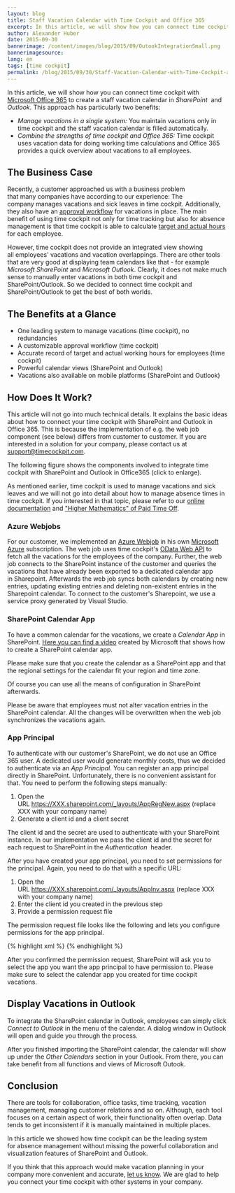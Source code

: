```yaml
---
layout: blog
title: Staff Vacation Calendar with Time Cockpit and Office 365
excerpt: In this article, we will show how you can connect time cockpit with Office 365 to view all the vacations of your employees in one single Sharepoint/Outlook calendar. This approach has two big benefits -  First, you do not need to manage vacations in multiple systems and second, you can take advantage of the strength of both, time cockpit and Office 365.
author: Alexander Huber
date: 2015-09-30
bannerimage: /content/images/blog/2015/09/OutookIntegrationSmall.png
bannerimagesource: 
lang: en
tags: [time cockpit]
permalink: /blog/2015/09/30/Staff-Vacation-Calendar-with-Time-Cockpit-and-Office-365
---
```


<p>In this article, we will show how you can connect time cockpit with <a href="http://www.office365.com" target="_blank">Microsoft Office 365</a> to create a staff vacation calendar in <em>SharePoint </em> and <em>Outlook</em>. This approach has particularly two benefits:</p><ul>
  <li>
    <em>Manage vacations in a single system:</em> You maintain vacations only in time cockpit and the staff vacation calendar is filled automatically.</li>
  <li>
    <em>Combine the strengths of time cockpit and Office 365:</em> Time cockpit uses vacation data for doing working time calculations and Office 365 provides a quick overview about vacations to all employees.</li>
</ul><h2>The Business Case</h2><p>Recently, a customer approached us with a business problem that many companies have according to our experience: The company manages vacations and sick leaves in time cockpit. Additionally, they also have an <a href="~/blog/2014/08/28/Learn-From-Best-in-Class-Confirmation-and-Approval-Processes" target="_blank">approval workflow</a> for vacations in place. The main benefit of using time cockpit not only for time tracking but also for absence management is that time cockpit is able to calculate <a href="https://help.timecockpit.com/html/d0ca12b0-d108-433b-8b2c-92d37d29fc02.htm" target="_blank">target and actual hours</a> for each employee. </p><p>However, time cockpit does not provide an integrated view showing all employees' vacations and vacation overlappings. There are other tools that are very good at displaying team calendars like that - for example <em>Microsoft SharePoint</em> and <em>Microsoft Outlook</em>. Clearly, it does not make much sense to manually enter vacations in both time cockpit and SharePoint/Outlook. So we decided to connect time cockpit and SharePoint/Outlook to get the best of both worlds.</p><h2>The Benefits at a Glance</h2><ul>
  <li>One leading system to manage vacations (time cockpit), no redundancies</li>
  <li>A customizable approval workflow (time cockpit)</li>
  <li>Accurate record of target and actual working hours for employees (time cockpit)</li>
  <li>Powerful calendar views (SharePoint and Outlook)</li>
  <li>Vacations also available on mobile platforms (SharePoint and Outlook)</li>
</ul><h2>How Does It Work?</h2><p class="showcase">This article will not go into much technical details. It explains the basic ideas about how to connect your time cockpit with SharePoint and Outlook in Office 365. This is because the implementation of e.g. the web job component (see below) differs from customer to customer. If you are interested in a solution for your company, please contact us at <a href="mailto:support@timecockpit.com">support@timecockpit.com</a>.</p><p>The following figure shows the components involved to integrate time cockpit with SharePoint and Outlook in Office365 (click to enlarge).</p><function name="Composite.Media.ImageGallery.Slimbox2">
  <param name="MediaImage" value="MediaArchive:d924fdf3-ca71-4af6-85ec-6717c19c7638" />
  <param name="ThumbnailMaxWidth" value="800" />
  <param name="ThumbnailMaxHeight" value="800" />
  <param name="ImageMaxWidth" value="1920" />
  <param name="ImageMaxHeight" value="1280" />
</function><p>As mentioned earlier, time cockpit is used to manage vacations and sick leaves and we will not go into detail about how to manage absence times in time cockpit. If you interested in that topic, please refer to our <a href="https://help.timecockpit.com/html/d0ca12b0-d108-433b-8b2c-92d37d29fc02.htm" target="_blank">online documentation</a> and <a href="~/blog/2015/01/30/%E2%80%9CHigher-Mathematics%E2%80%9D-of-Paid-Time-Off" target="_blank">"Higher Mathematics" of Paid Time Off</a>.</p><h3>Azure Webjobs</h3><p>For our customer, we implemented an <a href="http://www.hanselman.com/blog/IntroducingWindowsAzureWebJobs.aspx" title="Azure Webjobs">Azure Webjob</a> in his own <a href="http://azure.microsoft.com" target="_blank">Microsoft Azure</a> subscription. The web job uses time cockpit's <a href="~/blog/2014/09/26/Accessing-Time-Cockpits-OData-Web-API-With-Visual-Studio" title="Web API" target="_blank">OData Web API</a> to fetch all the vacations for the employees of the company. Further, the web job connects to the SharePoint instance of the customer and queries the vacations that have already been exported to a dedicated calendar app in Sharepoint. Afterwards the web job syncs both calendars by creating new entries, updating existing entries and deleting non-existent entries in the Sharepoint calendar. To connect to the customer's Sharepoint, we use a service proxy generated by Visual Studio. </p><h3>SharePoint Calendar App</h3><p>To have a common calendar for the vacations, we create a <em>Calendar App</em> in SharePoint. <a href="https://support.office.com/en-us/article/Video-Create-your-own-SharePoint-calendar-c725a546-31e9-4096-a54d-ac7c8eca41ac?ui=en-US&amp;rs=en-US&amp;ad=US" target="_blank">Here you can find a video</a> created by Microsoft that shows how to create a SharePoint calendar app.</p><p class="showcase">Please make sure that you create the calendar as a SharePoint app and that the regional settings for the calendar fit your region and time zone.</p><p>Of course you can use all the means of configuration in SharePoint afterwards. </p><function name="Composite.Media.ImageGallery.Slimbox2">
  <param name="MediaImage" value="MediaArchive:329dcb8f-c677-4e9f-9410-3f643fe74124" />
  <param name="ThumbnailMaxWidth" value="800" />
  <param name="ThumbnailMaxHeight" value="1000" />
  <param name="ImageMaxWidth" value="1920" />
  <param name="ImageMaxHeight" value="1280" />
</function><p class="showcase">Please be aware that employees must not alter vacation entries in the SharePoint calendar. All the changes will be overwritten when the web job synchronizes the vacations again.</p><h3>App Principal</h3><p>To authenticate with our customer's SharePoint, we do not use an Office 365 user. A dedicated user would generate monthly costs, thus we decided to authenticate via an <em>App Principal</em>. You can register an app principal directly in SharePoint. Unfortunately, there is no convenient assistant for that. You need to perform the following steps manually:</p><ol>
  <li>Open the URL <a href="https://XXX.sharepoint.com/_layouts/AppRegNew.aspx">https://XXX.sharepoint.com/_layouts/AppRegNew.aspx</a> (replace XXX with your company name)</li>
  <li>Generate a client id and a client secret</li>
</ol><function name="Composite.Media.ImageGallery.Slimbox2">
  <param name="MediaImage" value="MediaArchive:5d31c9dc-4c14-406e-a3fd-755bbf89b24c" />
  <param name="ThumbnailMaxWidth" value="800" />
  <param name="ThumbnailMaxHeight" value="800" />
  <param name="ImageMaxWidth" value="1920" />
  <param name="ImageMaxHeight" value="1280" />
</function><p>The client id and the secret are used to authenticate with your SharePoint instance. In our implementation we pass the client id and the secret for each request to SharePoint in the <em>Authentication </em> header.</p><p>After you have created your app principal, you need to set permissions for the principal. Again, you need to do that with a specific URL:</p><ol>
  <li>Open the URL <a href="https://XXX.sharepoint.com/_layouts/AppInv.aspx">https://XXX.sharepoint.com/_layouts/AppInv.aspx</a> (replace XXX with your company name)</li>
  <li>Enter the client id you created in the previous step</li>
  <li>Provide a permission request file</li>
</ol><function name="Composite.Media.ImageGallery.Slimbox2">
  <param name="MediaImage" value="MediaArchive:793cf767-bcc0-470c-aa5c-f45c09a0608e" />
  <param name="ThumbnailMaxWidth" value="800" />
  <param name="ThumbnailMaxHeight" value="800" />
  <param name="ImageMaxWidth" value="1920" />
  <param name="ImageMaxHeight" value="1280" />
</function><p>The permission request file looks like the following and lets you configure permissions for the app principal.</p>{% highlight xml %}<AppPermissionRequests AllowAppOnlyPolicy="true">
    <AppPermissionRequest Scope="http://sharepoint/content/sitecollection/web/list" Right="Write" />
</AppPermissionRequests>{% endhighlight %}<p class="showcase">After you confirmed the permission request, SharePoint will ask you to select the app you want the app principal to have permission to. Please make sure to select the calendar app you created for time cockpit vacations.</p><h2>Display Vacations in Outlook</h2><p>To integrate the SharePoint calendar in Outlook, employees can simply click <em>Connect to Outlook</em> in the menu of the calendar. A dialog window in Outlook will open and guide you through the process. </p><function name="Composite.Media.ImageGallery.Slimbox2">
  <param name="MediaImage" value="MediaArchive:834cc03e-e2c5-4aab-931b-25b79692d21a" />
  <param name="ThumbnailMaxWidth" value="800" />
  <param name="ThumbnailMaxHeight" value="800" />
  <param name="ImageMaxWidth" value="1920" />
  <param name="ImageMaxHeight" value="1280" />
</function><p>After you finished importing the SharePoint calendar, the calendar will show up under the <em>Other Calendars</em> section in your Outlook. From there, you can take benefit from all functions and views of Microsoft Outook. </p><function name="Composite.Media.ImageGallery.Slimbox2">
  <param name="MediaImage" value="MediaArchive:d5ecf3f1-08d5-4cdc-af71-aae49c26949c" />
  <param name="ThumbnailMaxWidth" value="800" />
  <param name="ThumbnailMaxHeight" value="800" />
  <param name="ImageMaxWidth" value="1920" />
  <param name="ImageMaxHeight" value="1280" />
</function><h2>Conclusion</h2><p>There are tools for collaboration, office tasks, time tracking, vacation management, managing customer relations and so on. Although, each tool focuses on a certain aspect of work, their functionality often overlap. Data tends to get inconsistent if it is manually maintained in multiple places.</p><p>In this article we showed how time cockpit can be the leading system for absence management without missing the powerful collaboration and visualization features of SharePoint and Outlook.</p><p class="showcase">If you think that this approach would make vacation planning in your company more convenient and accurate, <a href="~/help-support/contact-us" target="_blank">let us know</a>. We are glad to help you connect your time cockpit with other systems in your company.</p>